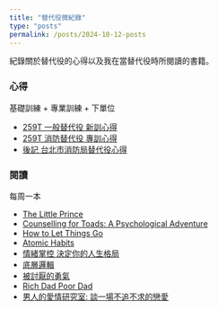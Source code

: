 ```yaml
---
title: "替代役微紀錄"
type: "posts"
permalink: /posts/2024-10-12-posts
---
```


紀錄關於替代役的心得以及我在當替代役時所閱讀的書籍。

### 心得

基礎訓練 + 專業訓練 + 下單位

- [259T 一般替代役 新訓心得](https://jackson1998.medium.com/%E6%96%B0%E8%A8%93%E6%99%82%E9%96%93-9-24-10-11-15d716724680)
- [259T 消防替代役 專訓心得](https://jackson1998.medium.com/259t-%E6%B6%88%E9%98%B2%E6%9B%BF%E4%BB%A3%E5%BD%B9-%E5%B0%88%E8%A8%93%E5%BF%83%E5%BE%97-2d1c61470e9b)
- [後記 台北市消防局替代役心得](https://jackson1998.medium.com/%E5%BE%8C%E8%A8%98-%E5%8F%B0%E5%8C%97%E5%B8%82%E6%B6%88%E9%98%B2%E5%B1%80%E6%9B%BF%E4%BB%A3%E5%BD%B9%E5%BF%83%E5%BE%97-a8516e55b25e)

### 閱讀

每周一本

- [The Little Prince](https://jackson1998.medium.com/my-thoughts-about-the-little-prince-5167eda4fed4)
- [Counselling for Toads: A Psychological Adventure](https://jackson1998.medium.com/my-thoughts-about-counselling-for-toads-a-psychological-adventure-36b5980171bc)
- [How to Let Things Go](https://jackson1998.medium.com/my-thoughts-about-how-to-let-things-go-d8bdd104d2af)
- [Atomic Habits](https://medium.com/@jackson1998/my-thoughts-about-atomic-habits-88cfb80583f8)
- [情緒掌控 決定你的人生格局](https://jackson1998.medium.com/my-thoughts-about-%E6%83%85%E7%B7%92%E6%8E%8C%E6%8E%A7-%E6%B1%BA%E5%AE%9A%E4%BD%A0%E7%9A%84%E4%BA%BA%E7%94%9F%E6%A0%BC%E5%B1%80-116fc19f40e8)
- [底層邏輯](https://medium.com/@jackson1998/my-thoughts-about-the-underlying-logic-546bfafd00df)
- [被討厭的勇氣](https://jackson1998.medium.com/my-thoughts-about-the-courage-to-be-disliked-b018142749d9)
- [Rich Dad Poor Dad](https://jackson1998.medium.com/my-thoughts-about-rich-dad-poor-dad-6a34575f6cf0)
- [男人的愛情研究室: 談一場不追不求的戀愛](https://jackson1998.medium.com/my-thoughts-about-%E7%94%B7%E4%BA%BA%E7%9A%84%E6%84%9B%E6%83%85%E7%A0%94%E7%A9%B6%E5%AE%A4-%E8%AB%87%E4%B8%80%E5%A0%B4%E4%B8%8D%E8%BF%BD%E4%B8%8D%E6%B1%82%E7%9A%84%E6%88%80%E6%84%9B-ce5719b5f273)